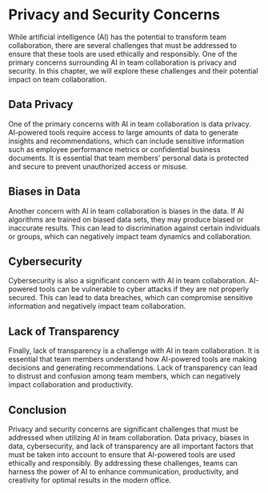 Privacy and Security Concerns
================================================================================

While artificial intelligence (AI) has the potential to transform team collaboration, there are several challenges that must be addressed to ensure that these tools are used ethically and responsibly. One of the primary concerns surrounding AI in team collaboration is privacy and security. In this chapter, we will explore these challenges and their potential impact on team collaboration.

Data Privacy
------------

One of the primary concerns with AI in team collaboration is data privacy. AI-powered tools require access to large amounts of data to generate insights and recommendations, which can include sensitive information such as employee performance metrics or confidential business documents. It is essential that team members' personal data is protected and secure to prevent unauthorized access or misuse.

Biases in Data
--------------

Another concern with AI in team collaboration is biases in the data. If AI algorithms are trained on biased data sets, they may produce biased or inaccurate results. This can lead to discrimination against certain individuals or groups, which can negatively impact team dynamics and collaboration.

Cybersecurity
-------------

Cybersecurity is also a significant concern with AI in team collaboration. AI-powered tools can be vulnerable to cyber attacks if they are not properly secured. This can lead to data breaches, which can compromise sensitive information and negatively impact team collaboration.

Lack of Transparency
--------------------

Finally, lack of transparency is a challenge with AI in team collaboration. It is essential that team members understand how AI-powered tools are making decisions and generating recommendations. Lack of transparency can lead to distrust and confusion among team members, which can negatively impact collaboration and productivity.

Conclusion
----------

Privacy and security concerns are significant challenges that must be addressed when utilizing AI in team collaboration. Data privacy, biases in data, cybersecurity, and lack of transparency are all important factors that must be taken into account to ensure that AI-powered tools are used ethically and responsibly. By addressing these challenges, teams can harness the power of AI to enhance communication, productivity, and creativity for optimal results in the modern office.

